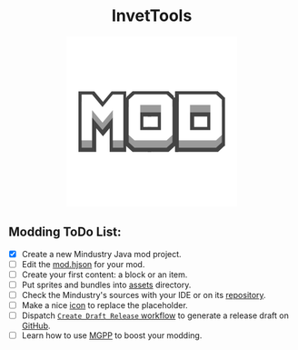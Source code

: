 <div align = center>

# InvetTools

![Mod Icon](icon.png)

</div>

## Modding ToDo List:

- [x] Create a new Mindustry Java mod project.
- [ ] Edit the [mod.hjson](mod.hjson) for your mod.
- [ ] Create your first content: a block or an item.
- [ ] Put sprites and bundles into [assets](assets) directory.
- [ ] Check the Mindustry's sources with your IDE or on its [repository](https://github.com/Anuken/Mindustry).
- [ ] Make a nice [icon](icon.png) to replace the placeholder.
- [ ] Dispatch [`Create Draft Release` workflow](https://github.com/Raviravirego76466/InvetTools/actions/workflows/ReleaseDraft.yaml) to generate a release draft on [GitHub](https://github.com/Raviravirego76466/InvetTools/releases).
- [ ] Learn how to use [MGPP](https://plumygames.github.io/mgpp/) to boost your modding.
